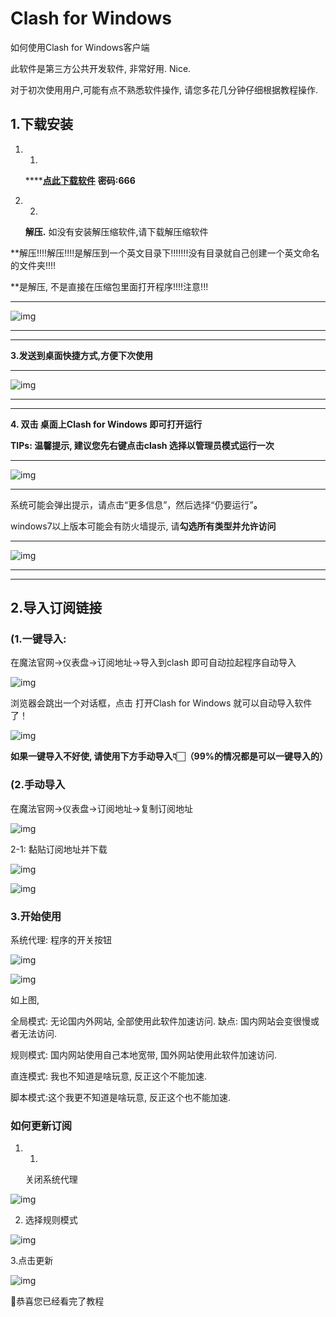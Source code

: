 # Clash for Windows

如何使用Clash for Windows客户端

此软件是第三方公共开发软件, 非常好用. Nice.

对于初次使用用户,可能有点不熟悉软件操作, 请您多花几分钟仔细根据教程操作. 



## 1.下载安装

1. 1.

   ****[**点此下载软件**](https://wwr.lanzouh.com/iNNoh0waby8b) **密码:666**

2. 2.

   **解压.** 如没有安装解压缩软件,请下载解压缩软件

**解压!!!!解压!!!!是解压到一个英文目录下!!!!!!!没有目录就自己创建一个英文命名的文件夹!!!!

**是解压, 不是直接在压缩包里面打开程序!!!!注意!!!

****

![img](https://299015789-files.gitbook.io/~/files/v0/b/gitbook-x-prod.appspot.com/o/spaces%2F-M7znwxymXBX83heMKym%2Fuploads%2FWdmscY7aN8WDhtTj2cQN%2FWeChat409e4ef1a43f5f3ce1610ece20c5205e.png?alt=media&token=6abba5c2-6cd9-4753-858d-b9f3c58e040e)

****

****

**3.发送到桌面快捷方式,方便下次使用**

****

![img](https://299015789-files.gitbook.io/~/files/v0/b/gitbook-x-prod.appspot.com/o/spaces%2F-M7znwxymXBX83heMKym%2Fuploads%2FjsuNvJfQtMxp51xXCAki%2FWeChat5860bbeed382afc91259640ea0c77b9f.png?alt=media&token=0c077165-7ba5-42a2-805a-452cafa799e0)

****

****

**4. 双击 桌面上Clash for Windows 即可打开运行**

**TIPs: 温馨提示, 建议您先右键点击clash 选择以管理员模式运行一次**

****

![img](https://299015789-files.gitbook.io/~/files/v0/b/gitbook-x-prod.appspot.com/o/spaces%2F-M7znwxymXBX83heMKym%2Fuploads%2FIi8ZGE8I0FjB5smLLxzQ%2F887204836.png?alt=media&token=3afaa9be-0a27-4b5b-ba0e-d4a47aba81e5)

****

 系统可能会弹出提示，请点击“更多信息”，然后选择“仍要运行”**。**

windows7以上版本可能会有防火墙提示, 请**勾选所有类型并允许访问**

****

![img](https://299015789-files.gitbook.io/~/files/v0/b/gitbook-x-prod.appspot.com/o/spaces%2F-M7znwxymXBX83heMKym%2Fuploads%2F4kHEF0ykvg2CgYDwuQMF%2Fimage.png?alt=media&token=2a707232-6a5c-4a4f-bdc6-79fdd3d4e00c)

****

****

## 2.导入订阅链接

### (1.一键导入: 

在魔法官网->仪表盘->订阅地址->导入到clash 即可自动拉起程序自动导入



![img](https://299015789-files.gitbook.io/~/files/v0/b/gitbook-x-prod.appspot.com/o/spaces%2F-M7znwxymXBX83heMKym%2Fuploads%2FkZpjHJKPX9hi3gghR0h5%2Fimage.png?alt=media&token=a78fd409-c117-4a59-93e9-8e37f0860b7b)

浏览器会跳出一个对话框，点击 打开Clash for Windows 就可以自动导入软件了！

![img](https://s1.locimg.com/2023/06/18/2aae70aa9c7e3.png)



**如果一键导入不好使, 请使用下方手动导入👇🏻（99%的情况都是可以一键导入的）**



### (2.手动导入

 在魔法官网->仪表盘->订阅地址->复制订阅地址



![img](https://299015789-files.gitbook.io/~/files/v0/b/gitbook-x-prod.appspot.com/o/spaces%2F-M7znwxymXBX83heMKym%2Fuploads%2Fma7lLHMuqpdBiy1V5o1I%2Fimage.png?alt=media&token=deba63cb-f809-4771-bdcd-6f2b70042096)

2-1:  黏贴订阅地址并下载



![img](https://299015789-files.gitbook.io/~/files/v0/b/gitbook-x-prod.appspot.com/o/spaces%2F-M7znwxymXBX83heMKym%2Fuploads%2FLlo52udv5tN6eeQG3ACc%2Fimage.png?alt=media&token=b9b0342e-382d-498a-a157-a81e380a3b82)





![img](https://299015789-files.gitbook.io/~/files/v0/b/gitbook-x-prod.appspot.com/o/spaces%2F-M7znwxymXBX83heMKym%2Fuploads%2FQTwAdBW99Xj61ad7wZ3p%2Fimage.png?alt=media&token=e86a66e5-32be-4c4f-8d81-dba715270d46)



### 3.开始使用

系统代理: 程序的开关按钮



![img](https://299015789-files.gitbook.io/~/files/v0/b/gitbook-x-prod.appspot.com/o/spaces%2F-M7znwxymXBX83heMKym%2Fuploads%2F9DAPpPChB8fBPXlUlbCJ%2Fimage.png?alt=media&token=7ebf56c6-3501-4b96-b51b-f5beef3d8e88)





![img](https://299015789-files.gitbook.io/~/files/v0/b/gitbook-x-prod.appspot.com/o/spaces%2F-M7znwxymXBX83heMKym%2Fuploads%2FCHhzU72ljw6NBpDKYuCF%2Fimage.png?alt=media&token=f1d97e3f-a3f9-4185-9437-e09eed650bc1)



如上图, 

全局模式:  无论国内外网站, 全部使用此软件加速访问. 缺点: 国内网站会变很慢或者无法访问.

规则模式: 国内网站使用自己本地宽带, 国外网站使用此软件加速访问.

直连模式: 我也不知道是啥玩意, 反正这个不能加速.

脚本模式:这个我更不知道是啥玩意, 反正这个也不能加速.

### 如何更新订阅

1. 1.

   关闭系统代理



![img](https://299015789-files.gitbook.io/~/files/v0/b/gitbook-x-prod.appspot.com/o/spaces%2F-M7znwxymXBX83heMKym%2Fuploads%2FOTVSbQkCsQOicJABVBx7%2Fimage.png?alt=media&token=5bf83dce-d026-4f63-b39f-60464bb7cafb)



2. 选择规则模式



![img](https://299015789-files.gitbook.io/~/files/v0/b/gitbook-x-prod.appspot.com/o/spaces%2F-M7znwxymXBX83heMKym%2Fuploads%2F4RaV6mxatFne8L39m4Ge%2Fimage.png?alt=media&token=b13e760a-c8dc-4516-b3d4-97594908042c)



3.点击更新



![img](https://299015789-files.gitbook.io/~/files/v0/b/gitbook-x-prod.appspot.com/o/spaces%2F-M7znwxymXBX83heMKym%2Fuploads%2FIEwz1QLHXy7sGnRC1lSK%2Fimage.png?alt=media&token=bb778a38-a71b-4a6d-8e47-d375ca4b433f)



💐恭喜您已经看完了教程

